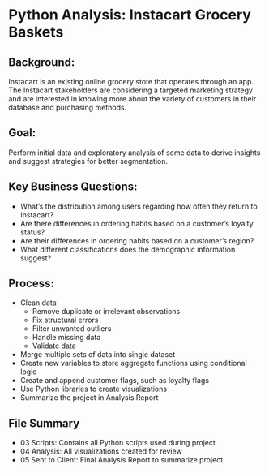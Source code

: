 # Python Analysis: Instacart Grocery Baskets

## Background:
Instacart is an existing online grocery stote that operates through an app. The Instacart stakeholders are considering a targeted marketing strategy and are interested in knowing more about the variety of customers in their database and purchasing methods. 
## Goal:
Perform initial data and exploratory analysis of some data to derive insights and suggest strategies for better segmentation.
## Key Business Questions:
* What’s the distribution among users regarding how often they return to Instacart?
* Are there differences in ordering habits based on a customer’s loyalty status?
* Are their differences in ordering habits based on a customer’s region?
* What different classifications does the demographic information suggest?

## Process:
* Clean data
  - Remove duplicate or irrelevant observations
  - Fix structural errors
  - Filter unwanted outliers
  - Handle missing data
  - Validate data
* Merge multiple sets of data into single dataset
* Create new variables to store aggregate functions using conditional logic
* Create and append customer flags, such as loyalty flags
* Use Python libraries to create visualizations
* Summarize the project in Analysis Report 

## File Summary
* 03 Scripts: Contains all Python scripts used during project
* 04 Analysis: All visualizations created for review
* 05 Sent to Client: Final Analysis Report to summarize project
